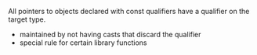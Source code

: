 

All pointers to objects declared with const qualifiers have a qualifier on the target type.
  - maintained by not having casts that discard the qualifier
  - special rule for certain library functions





